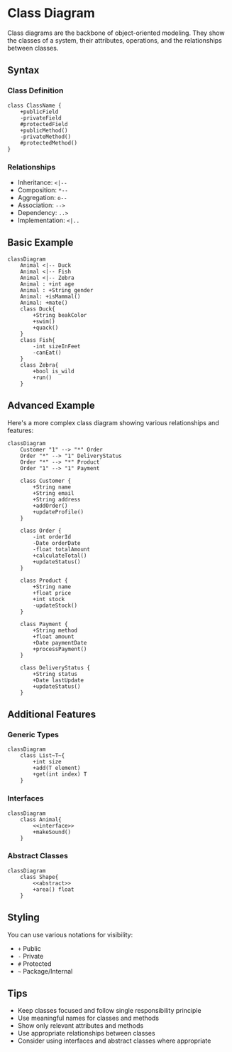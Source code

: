 # Class Diagram

Class diagrams are the backbone of object-oriented modeling. They show the classes of a system, their attributes, operations, and the relationships between classes.

## Syntax

### Class Definition
```
class ClassName {
    +publicField
    -privateField
    #protectedField
    +publicMethod()
    -privateMethod()
    #protectedMethod()
}
```

### Relationships
- Inheritance: `<|--`
- Composition: `*--`
- Aggregation: `o--`
- Association: `-->`
- Dependency: `..>`
- Implementation: `<|..`

## Basic Example

```mermaid
classDiagram
    Animal <|-- Duck
    Animal <|-- Fish
    Animal <|-- Zebra
    Animal : +int age
    Animal : +String gender
    Animal: +isMammal()
    Animal: +mate()
    class Duck{
        +String beakColor
        +swim()
        +quack()
    }
    class Fish{
        -int sizeInFeet
        -canEat()
    }
    class Zebra{
        +bool is_wild
        +run()
    }
```

## Advanced Example

Here's a more complex class diagram showing various relationships and features:

```mermaid
classDiagram
    Customer "1" --> "*" Order
    Order "*" --> "1" DeliveryStatus
    Order "*" --> "*" Product
    Order "1" --> "1" Payment
    
    class Customer {
        +String name
        +String email
        +String address
        +addOrder()
        +updateProfile()
    }
    
    class Order {
        -int orderId
        -Date orderDate
        -float totalAmount
        +calculateTotal()
        +updateStatus()
    }
    
    class Product {
        +String name
        +float price
        +int stock
        -updateStock()
    }
    
    class Payment {
        +String method
        +float amount
        +Date paymentDate
        +processPayment()
    }
    
    class DeliveryStatus {
        +String status
        +Date lastUpdate
        +updateStatus()
    }
```

## Additional Features

### Generic Types
```mermaid
classDiagram
    class List~T~{
        +int size
        +add(T element)
        +get(int index) T
    }
```

### Interfaces
```mermaid
classDiagram
    class Animal{
        <<interface>>
        +makeSound()
    }
```

### Abstract Classes
```mermaid
classDiagram
    class Shape{
        <<abstract>>
        +area() float
    }
```

## Styling

You can use various notations for visibility:
- `+` Public
- `-` Private
- `#` Protected
- `~` Package/Internal

## Tips
- Keep classes focused and follow single responsibility principle
- Use meaningful names for classes and methods
- Show only relevant attributes and methods
- Use appropriate relationships between classes
- Consider using interfaces and abstract classes where appropriate
